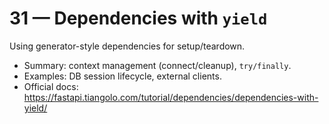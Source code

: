 # 31 — Dependencies with `yield`

Using generator-style dependencies for setup/teardown.

- Summary: context management (connect/cleanup), `try/finally`.
- Examples: DB session lifecycle, external clients.
- Official docs: https://fastapi.tiangolo.com/tutorial/dependencies/dependencies-with-yield/

